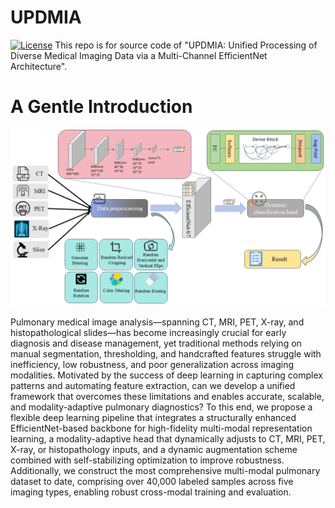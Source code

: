# UPDMIA
[![License](https://img.shields.io/badge/License-Apache%202.0-blue.svg)](https://opensource.org/licenses/Apache-2.0)
This repo is for source code of "UPDMIA: Unified Processing of Diverse Medical Imaging Data via a Multi-Channel EfficientNet Architecture".
# A Gentle Introduction

<div align="center">
  <img src="https://github.com/y-icecloud/UPDMIA/blob/master/UPDMIA_Overview.png" alt="Framework">
</div>

Pulmonary medical image analysis—spanning CT, MRI, PET, X-ray, and histopathological slides—has become increasingly crucial for early diagnosis and disease management, yet traditional methods relying on manual segmentation, thresholding, and handcrafted features struggle with inefficiency, low robustness, and poor generalization across imaging modalities. Motivated by the success of deep learning in capturing complex patterns and automating feature extraction, can we develop a unified framework that overcomes these limitations and enables accurate, scalable, and modality-adaptive pulmonary diagnostics? To this end, we propose a flexible deep learning pipeline that integrates a structurally enhanced EfficientNet-based backbone for high-fidelity multi-modal representation learning, a modality-adaptive head that dynamically adjusts to CT, MRI, PET, X-ray, or histopathology inputs, and a dynamic augmentation scheme combined with self-stabilizing optimization to improve robustness. Additionally, we construct the most comprehensive multi-modal pulmonary dataset to date, comprising over 40,000 labeled samples across five imaging types, enabling robust cross-modal training and evaluation. 

